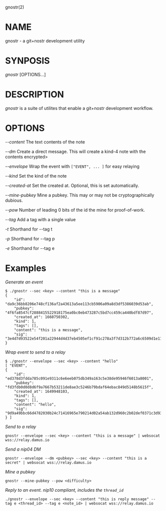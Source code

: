 gnostr(2)

# NAME

gnostr - a git+nostr development utility

# SYNPOSIS

*gnostr* [OPTIONS...]

# DESCRIPTION

*gnostr* is a suite of utilites that enable a git+nostr development workflow.

# OPTIONS

*--content*
	The text contents of the note

*--dm* <hex pubkey>
	Create a direct message. This will create a kind-4 note with the
	contents encrypted>

*--envelope*
	Wrap the event with `["EVENT", ... ]` for easy relaying

*--kind* <number>
	Set the kind of the note

*--created-at* <unix timestamp>
	Set the created at. Optional, this is set automatically.

*--mine-pubkey*
	Mine a pubkey. This may or may not be cryptographically dubious.

*--pow* <difficulty>
	Number of leading 0 bits of the id the mine for proof-of-work.

*--tag* <key> <value>
	Add a tag with a single value

*-t*
	Shorthand for --tag t <hashtag>

*-p*
	Shorthand for --tag p <hex pubkey>

*-e*
	Shorthand for --tag e <note id>


# Examples

*Generate an event*

```
$ ./gnostr --sec <key> --content "this is a message"
{
	"id": "da9c36bb8206e748cf136af2a43613a5ee113cb5906a09a8d3df5386039d53ab",
	"pubkey": "4f6fa8547cf2888415522918175ea0bc0eb473287c5bd7cc459ca440bdf87d97",
	"created_at": 1660750302,
	"kind": 1,
	"tags": [],
	"content": "this is a message",
	"sig": "3e4d7d93522e54f201a22944d4d37eb4505ef1cf91c278a3f7d312b772a6c6509d1e11f146d5a003265ae10411a20057bade2365501872d2f2f24219730eed87"
}
```

*Wrap event to send to a relay*

```
$ ./gnostr --envelope --sec <key> --content "hello"
[ "EVENT",
{
	"id": "ed378d3fdda785c091e9311c6e6eeb075db349a163c5e38de95946f6013a8001",
	"pubkey": "fd3fdb0d0d8d6f9a7667b53211de8ae3c5246b79bdaf64ebac849d5148b5615f",
	"created_at": 1649948103,
	"kind": 1,
	"tags": [],
	"content": "hello",
	"sig": "9d9a49bbc66d4782030b24c71416965e790214d02a54ab132d960c2b02def0371c3d93e5a60a285c55e99721599d1332450731e2c6bb1114b96b591c6967f872"
} ]
```

*Send to a relay*

```
gnostr --envelope --sec <key> --content "this is a message" | websocat wss://relay.damus.io
```

*Send a nip04 DM*

```
gnostr --envelope --dm <pubkey> --sec <key> --content "this is a secret" | websocat wss://relay.damus.io
```

*Mine a pubkey*

```
gnostr --mine-pubkey --pow <difficulty>
```

*Reply to an event. nip10 compliant, includes the `thread_id`*

```
./gnostr --envelope --sec <key> --content "this is reply message" --tag e <thread_id> --tag e <note_id> | websocat wss://relay.damus.io
```
